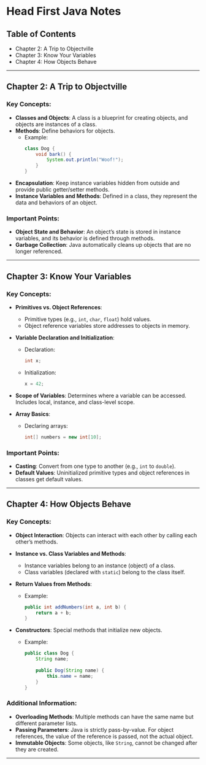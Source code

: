 # Head First Java Notes

## Table of Contents
- Chapter 2: A Trip to Objectville
- Chapter 3: Know Your Variables
- Chapter 4: How Objects Behave

---

## Chapter 2: A Trip to Objectville

### Key Concepts:
- **Classes and Objects**: A class is a blueprint for creating objects, and objects are instances of a class.
- **Methods**: Define behaviors for objects.
  - Example:
    ```java
    class Dog {
        void bark() {
            System.out.println("Woof!");
        }
    }
    ```
- **Encapsulation**: Keep instance variables hidden from outside and provide public getter/setter methods.
- **Instance Variables and Methods**: Defined in a class, they represent the data and behaviors of an object.
  
### Important Points:
- **Object State and Behavior**: An object’s state is stored in instance variables, and its behavior is defined through methods.
- **Garbage Collection**: Java automatically cleans up objects that are no longer referenced.

---

## Chapter 3: Know Your Variables

### Key Concepts:
- **Primitives vs. Object References**: 
  - Primitive types (e.g., `int`, `char`, `float`) hold values.
  - Object reference variables store addresses to objects in memory.
  
- **Variable Declaration and Initialization**:
  - Declaration:
    ```java
    int x;
    ```
  - Initialization:
    ```java
    x = 42;
    ```

- **Scope of Variables**: Determines where a variable can be accessed. Includes local, instance, and class-level scope.
- **Array Basics**:
  - Declaring arrays:
    ```java
    int[] numbers = new int[10];
    ```

### Important Points:
- **Casting**: Convert from one type to another (e.g., `int` to `double`).
- **Default Values**: Uninitialized primitive types and object references in classes get default values.

---

## Chapter 4: How Objects Behave

### Key Concepts:
- **Object Interaction**: Objects can interact with each other by calling each other’s methods.
- **Instance vs. Class Variables and Methods**:
  - Instance variables belong to an instance (object) of a class.
  - Class variables (declared with `static`) belong to the class itself.

- **Return Values from Methods**:
  - Example:
    ```java
    public int addNumbers(int a, int b) {
        return a + b;
    }
    ```

- **Constructors**: Special methods that initialize new objects.
  - Example:
    ```java
    public class Dog {
        String name;
        
        public Dog(String name) {
            this.name = name;
        }
    }
    ```

### Additional Information:
- **Overloading Methods**: Multiple methods can have the same name but different parameter lists.
- **Passing Parameters**: Java is strictly pass-by-value. For object references, the value of the reference is passed, not the actual object.
- **Immutable Objects**: Some objects, like `String`, cannot be changed after they are created.

---

